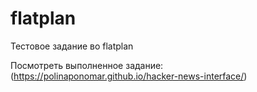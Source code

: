 # flatplan
Тестовое задание во flatplan

Посмотреть выполненное задание: (https://polinaponomar.github.io/hacker-news-interface/)